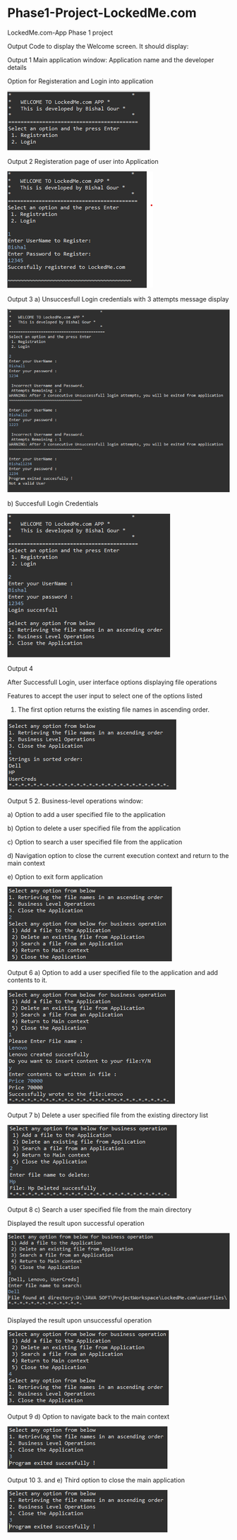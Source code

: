 # Phase1-Project-LockedMe.com

LockedMe.com-App
Phase 1 project

Output
Code to display the Welcome screen. It should display:

Output 1
Main application window: Application name and the developer details

Option for Registeration and Login into application

![image](https://github.com/BishalGour/Phase1-Project-LockedMe.com/blob/main/ScreenShots/SS1.png)


Output 2
Registeration page of user into Application

![image](https://github.com/BishalGour/Phase1-Project-LockedMe.com/blob/main/ScreenShots/SS2.png)


Output 3
a) Unsuccesfull Login credentials with 3 attempts message display

   ![image](https://github.com/BishalGour/Phase1-Project-LockedMe.com/blob/main/ScreenShots/SS3.png)
   
b) Succesfull Login Credentials

   ![image](https://github.com/BishalGour/Phase1-Project-LockedMe.com/blob/main/ScreenShots/SS4.png)


Output 4

After Successfull Login, user interface options displaying file operations

Features to accept the user input to select one of the options listed

1. The first option returns the existing file names in ascending order.

![image](https://github.com/BishalGour/Phase1-Project-LockedMe.com/blob/main/ScreenShots/SS5.png)


Output 5
2. Business-level operations window:

a) Option to add a user specified file to the application

b) Option to delete a user specified file from the application

c) Option to search a user specified file from the application

d) Navigation option to close the current execution context and return to the main context

e) Option to exit form application

![image](https://github.com/BishalGour/Phase1-Project-LockedMe.com/blob/main/ScreenShots/SS6.png)

Output 6
a) Option to add a user specified file to the application and add contents to it.

![image](https://github.com/BishalGour/Phase1-Project-LockedMe.com/blob/main/ScreenShots/SS7.png)


Output 7
b) Delete a user specified file from the existing directory list

![image](https://github.com/BishalGour/Phase1-Project-LockedMe.com/blob/main/ScreenShots/SS8.png)


Output 8
c) Search a user specified file from the main directory

Displayed the result upon successful operation

![image](https://github.com/BishalGour/Phase1-Project-LockedMe.com/blob/main/ScreenShots/SS9.png)

Displayed the result upon unsuccessful operation

![image](https://github.com/BishalGour/Phase1-Project-LockedMe.com/blob/main/ScreenShots/SS10.png)


Output 9
d) Option to navigate back to the main context

![image](https://github.com/BishalGour/Phase1-Project-LockedMe.com/blob/main/ScreenShots/SS11.png)


Output 10
3. and e) Third option to close the main application

![image](https://github.com/BishalGour/Phase1-Project-LockedMe.com/blob/main/ScreenShots/SS12.png)

